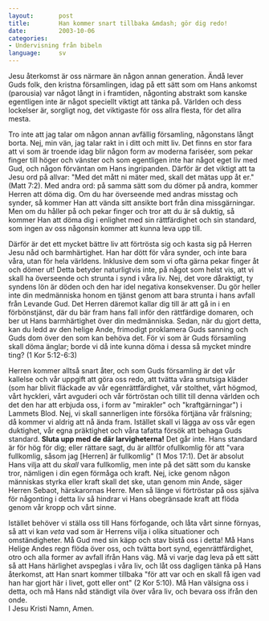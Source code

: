 ```yaml
---
layout:       post
title:        Han kommer snart tillbaka &mdash; gör dig redo!
date:         2003-10-06
categories:
- Undervisning från bibeln
language:     sv
---
```

Jesu återkomst är oss närmare än någon annan generation.  Ändå lever Guds folk, den kristna församlingen, idag på ett sätt som om Hans ankomst  (parousia) var något långt in i framtiden, någonting abstrakt som kanske egentligen inte är något speciellt viktigt att tänka på. Världen och dess lockelser är, sorgligt nog, det viktigaste för oss allra flesta, för det allra mesta.

Tro inte att jag talar om någon annan avfällig församling, någonstans långt borta.  Nej, min vän, jag talar rakt in i ditt och mitt liv. Det finns en stor fara att vi som är troende idag blir någon form av moderna fariséer, som pekar finger till höger och  vänster och som egentligen inte har något eget liv med Gud, och någon förväntan om Hans ingripanden.  Därför är det viktigt att ta Jesu ord på allvar: "Med det mått ni mäter med, skall det mätas upp åt er." (Matt 7:2). Med andra ord: på samma sätt som du dömer på andra, kommer Herren att döma dig.  Om du har överseende med andras misstag och synder, så kommer Han att vända sitt ansikte bort från dina missgärningar.  Men om du håller på och pekar finger och tror att du är så duktig, så kommer Han att döma dig i enlighet med sin  rättfärdighet och sin standard, som ingen av oss någonsin kommer att kunna leva upp till.

Därför är det ett mycket bättre liv att förtrösta sig och kasta sig på Herren Jesu nåd och barmhärtighet.  Han har dött för våra synder, och inte bara våra, utan för hela världens.  Inklusive dem som vi ofta gärna pekar finger åt och dömer ut!  Detta betyder naturligtvis inte, på något som helst vis, att vi skall ha överseende och strunta i synd i våra liv.  Nej, det vore dåraktigt, ty syndens lön är döden och den har idel negativa konsekvenser.  Du gör heller inte din medmänniska honom en tjänst genom att bara strunta i hans avfall från Levande Gud.  Det Herren däremot kallar dig till är att gå in i en förbönstjänst, där du bär fram hans fall inför den rättfärdige domaren, och ber ut Hans barmhärtighet över din medmänniska.  Sedan, när du gjort detta, kan du ledd av den helige Ande, frimodigt proklamera Guds sanning och Guds dom över den som kan behöva det.  För vi som är Guds församling skall döma änglar; borde vi då inte kunna döma i dessa så mycket mindre ting? (1 Kor 5:12-6:3)

Herren kommer alltså snart åter, och som Guds  församling är det vår kallelse och vår uppgift att göra oss redo, att tvätta våra smutsiga kläder (som har blivit fläckade av vår egenrättfärdighet, vår stolthet, vårt högmod, vårt hyckleri, vårt avguderi och vår förtröstan och tillit till denna världen och det den har att erbjuda oss, i form av "mirakler" och "kraftgärningar") i Lammets Blod.  Nej, vi skall sannerligen inte försöka förtjäna vår frälsning; då kommer vi aldrig att nå ända fram.  Istället skall vi lägga av oss vår egen duktighet, vår egna präktighet och våra tafatta försök att behaga Guds standard. <b>Sluta upp med de där larvigheterna!</b>  Det går inte.  Hans standard är för hög för dig; eller rättare sagt, du är alltför ofullkomlig för att "vara fullkomlig, såsom jag [Herren] är fullkomlig" (1 Mos 17:1).  Det är absolut Hans vilja att du <em>skall</em> vara fullkomlig, men inte på det sätt som du kanske tror, nämligen i din egen förmåga och kraft. Nej, icke genom någon människas styrka eller kraft skall det ske, utan genom min Ande, säger Herren Sebaot, härskarornas Herre.  Men så länge vi förtröstar på oss själva för någonting i detta liv så hindrar vi Hans obegränsade kraft att flöda genom vår kropp och vårt sinne.

Istället behöver vi ställa oss till Hans förfogande, och låta vårt sinne förnyas, så att vi kan <em>veta</em> vad som är Herrens vilja i olika situationer och omständigheter.  Må Gud med sin käpp och stav bistå oss i detta!  Må Hans Helige Andes regn flöda över oss, och tvätta bort synd,  egenrättfärdighet, otro och alla former av avfall ifrån Hans väg.  Må vi varje dag leva på ett sätt så att Hans härlighet avspeglas i våra liv, och låt oss dagligen tänka på Hans återkomst, att Han snart kommer tillbaka "för att var och en skall få igen vad han har gjort här i livet, gott eller ont" (2 Kor 5:10).  Må Han välsigna oss i detta, och må Hans nåd ständigt vila över våra liv, och bevara oss ifrån den onde.<br/>I Jesu Kristi Namn, Amen.

